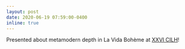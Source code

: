 ```yaml
---
layout: post
date: 2020-06-19 07:59:00-0400
inline: true
---
```


Presented about metamodern depth in La Vida Bohème at [XXVI CILH](https://www.cilhs.org/)!
